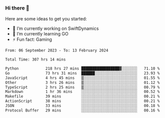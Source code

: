 ### Hi there 👋

Here are some ideas to get you started:

- 🔭 I’m currently working on SwiftDynamics
- 🌱 I’m currently learning GO
-  ⚡ Fun fact: Gaming
  
  <!--
- 👯 I’m looking to collaborate on ...
- 🤔 I’m looking for help with ...
- 💬 Ask me about ...
- 📫 How to reach me: ...
- 😄 Pronouns: ...
-->

<!--START_SECTION:waka-->

```txt
From: 06 September 2023 - To: 13 February 2024

Total Time: 307 hrs 14 mins

Python            218 hrs 27 mins █████████████████▓░░░░░░░   71.10 %
Go                73 hrs 31 mins  ██████░░░░░░░░░░░░░░░░░░░   23.93 %
JavaScript        4 hrs 45 mins   ▒░░░░░░░░░░░░░░░░░░░░░░░░   01.55 %
Other             3 hrs 26 mins   ▒░░░░░░░░░░░░░░░░░░░░░░░░   01.12 %
TypeScript        2 hrs 25 mins   ▒░░░░░░░░░░░░░░░░░░░░░░░░   00.79 %
Markdown          1 hr 36 mins    ░░░░░░░░░░░░░░░░░░░░░░░░░   00.52 %
Makefile          39 mins         ░░░░░░░░░░░░░░░░░░░░░░░░░   00.21 %
ActionScript      38 mins         ░░░░░░░░░░░░░░░░░░░░░░░░░   00.21 %
JSON              33 mins         ░░░░░░░░░░░░░░░░░░░░░░░░░   00.18 %
Protocol Buffer   29 mins         ░░░░░░░░░░░░░░░░░░░░░░░░░   00.16 %
```

<!--END_SECTION:waka-->

